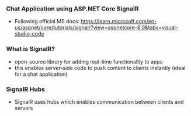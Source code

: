 ### Chat Application using ASP.NET Core SignalR

- Following official MS docs: https://learn.microsoft.com/en-us/aspnet/core/tutorials/signalr?view=aspnetcore-8.0&tabs=visual-studio-code


### What is SignalR?
- open-source library for adding real-time functionality to apps
- this enables server-side code to push content to clients instantly (ideal for a chat application)

### SignalR Hubs
- SignalR uses hubs which enables communication between clients and servers